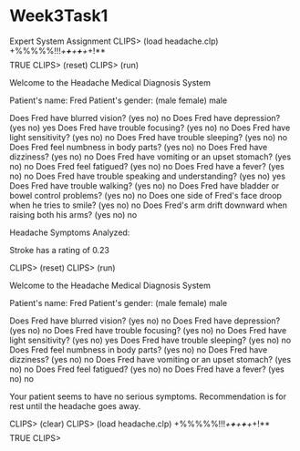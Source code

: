 # Week3Task1
Expert System Assignment 
CLIPS> (load headache.clp)
+%%%%%!!!*+**+**+**+**+*+!**$$$$
TRUE
CLIPS> (reset)
CLIPS> (run)

Welcome to the Headache Medical Diagnosis System

Patient's name: Fred
Patient's gender: (male female) male

Does Fred have blurred vision? (yes no) no
Does Fred have depression? (yes no) yes
Does Fred have trouble focusing? (yes no) no
Does Fred have light sensitivity? (yes no) no
Does Fred have trouble sleeping? (yes no) no
Does Fred feel numbness in body parts? (yes no) no
Does Fred have dizziness? (yes no) no
Does Fred have vomiting or an upset stomach? (yes no) no
Does Fred feel fatigued? (yes no) no
Does Fred have a fever? (yes no) no
Does Fred have trouble speaking and understanding? (yes no) yes
Does Fred have trouble walking? (yes no) no
Does Fred have bladder or bowel control problems? (yes no) no
Does one side of Fred's face droop when he tries to smile? (yes no) no
Does Fred's arm drift downward when raising both his arms? (yes no) no

Headache Symptoms Analyzed:

   Stroke has a rating of 0.23

CLIPS> (reset)
CLIPS> (run)

Welcome to the Headache Medical Diagnosis System

Patient's name: Fred
Patient's gender: (male female) male

Does Fred have blurred vision? (yes no) no
Does Fred have depression? (yes no) no
Does Fred have trouble focusing? (yes no) no
Does Fred have light sensitivity? (yes no) yes
Does Fred have trouble sleeping? (yes no) no
Does Fred feel numbness in body parts? (yes no) no
Does Fred have dizziness? (yes no) no
Does Fred have vomiting or an upset stomach? (yes no) no
Does Fred feel fatigued? (yes no) no
Does Fred have a fever? (yes no) no

Your patient seems to have no serious symptoms.
Recommendation is for rest until the headache goes away.

CLIPS> (clear)
CLIPS> (load headache.clp)
+%%%%%!!!*+**+**+**+**+*+!**$$$$
TRUE
CLIPS> 
